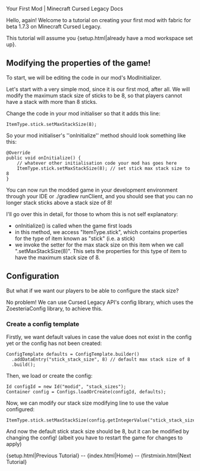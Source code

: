 Your First Mod | Minecraft Cursed Legacy Docs

Hello, again! Welcome to a tutorial on creating your first mod with fabric for beta 1.7.3 on Minecraft Cursed Legacy.

This tutorial will assume you {setup.html|already have a mod workspace set up}.

## Modifying the properties of the game!

To start, we will be editing the code in our mod's ModInitializer.

Let's start with a very simple mod, since it is our first mod, after all. We will modify the maximum stack size of sticks to be 8, so that players cannot have a stack with more than 8 sticks.

Change the code in your mod initialiser so that it adds this line:

```
ItemType.stick.setMaxStackSize(8);
```

So your mod initialiser's ''onInitialize'' method should look something like this:

```
@Override
public void onInitialize() {
    // whatever other initialisation code your mod has goes here
    ItemType.stick.setMaxStackSize(8); // set stick max stack size to 8
}
```

You can now run the modded game in your development environment through your IDE or ./gradlew runClient, and you should see that you can no longer stack sticks above a stack size of 8!

I'll go over this in detail, for those to whom this is not self explanatory:

- onInitialize() is called when the game first loads
- in this method, we access "ItemType.stick", which contains properties for the type of item known as "stick" (i.e. a stick)
- we invoke the setter for the max stack size on this item when we call ".setMaxStackSize(8)". This sets the properties for this type of item to have the maximum stack size of 8.

## Configuration

But what if we want our players to be able to configure the stack size?

No problem! We can use Cursed Legacy API's config library, which uses the ZoesteriaConfig library, to achieve this.

### Create a config template

Firstly, we want default values in case the value does not exist in the config yet or the config has not been created:

```
ConfigTemplate defaults = ConfigTemplate.builder()
  .addDataEntry("stick_stack_size", 8) // default max stack size of 8
  .build();
```

Then, we load or create the config:

```
Id configId = new Id("modid", "stack_sizes");
Container config = Configs.loadOrCreate(configId, defaults);
```

Now, we can modify our stack size modifying line to use the value configured:

```
ItemType.stick.setMaxStackSize(config.getIntegerValue("stick_stack_size"));
```

And now the default stick stack size should be 8, but it can be modified by changing the config! (albeit you have to restart the game for changes to apply)


{setup.html|Previous Tutorial} --  {index.html|Home} -- {firstmixin.html|Next Tutorial}